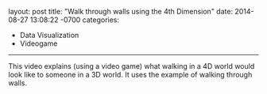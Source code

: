 layout: post
title:  "Walk through walls using the 4th Dimension"
date:   2014-08-27 13:08:22 -0700
categories:
  - Data Visualization
  - Videogame
---

This video explains (using a video game) what walking in a 4D world would look like to someone in a 3D world. It uses the example of walking through walls. 

 
